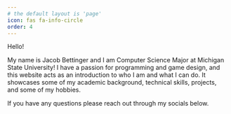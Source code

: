 ```yaml
---
# the default layout is 'page'
icon: fas fa-info-circle
order: 4
---
```


Hello!

My name is Jacob Bettinger and I am Computer Science Major at Michigan State University! 
I have a passion for programming and game design, and this website acts as an introduction to who I am and what I can do.
It showcases some of my academic background, technical skills, projects, and some of my hobbies.

If you have any questions please reach out through my socials below.
